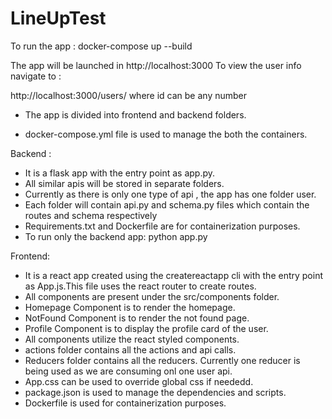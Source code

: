 # LineUpTest

To run the app : docker-compose up --build

The app will be launched in http://localhost:3000
To view the user info navigate to :

http://localhost:3000/users/<id> where id can be any number

- The app is divided into frontend and backend folders.

- docker-compose.yml file is used to manage the both the containers.

Backend :

- It is a flask app with the entry point as app.py.
- All similar apis will be stored in separate folders.
- Currently as there is only one type of api , the app has one folder user.
- Each folder will contain api.py and schema.py files which contain the routes and schema respectively
- Requirements.txt and Dockerfile are for containerization purposes.
- To run only the backend app: python app.py

Frontend:

- It is a react app created using the createreactapp cli with the entry point as App.js.This file uses the react router to create routes.
- All components are present under the src/components folder.
- Homepage Component is to render the homepage.
- NotFound Component is to render the not found page.
- Profile Component is to display the profile card of the user.
- All components utilize the react styled components.
- actions folder contains all the actions and api calls.
- Reducers folder contains all the reducers. Currently one reducer is being used as we are consuming onl one user api.
- App.css can be used to override global css if neededd.
- package.json is used to manage the dependencies and scripts.
- Dockerfile is used for containerization purposes.

